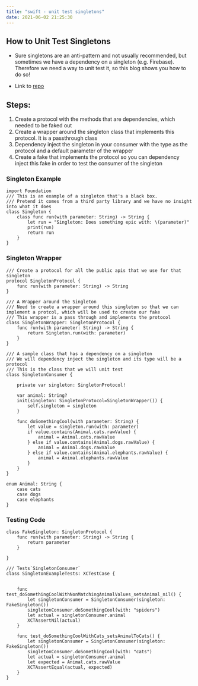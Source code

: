 ```yaml
---
title: "swift - unit test singletons"
date: 2021-06-02 21:25:30
---
```


## How to Unit Test Singletons

* Sure singletons are an anti-pattern and not usually recommended, but sometimes we have a dependency on a singleton (e.g. Firebase). Therefore we need a way to unit test it, so this blog shows you how to do so!

* Link to [repo](https://github.com/lovelejess/SwiftSingletonUnitTestExample)


## Steps:

1. Create a protocol with the methods that are dependencies, which needed to be faked out
1. Create a wrapper around the singleton class that implements this protocol. It is a passthrough class
1. Dependency inject the singleton in your consumer with the type as the protocol and a default parameter of the wrapper
1. Create a fake that implements the protocol so you can dependency inject this fake in order to test the consumer of the singleton


### Singleton Example 

```
import Foundation
/// This is an example of a singleton that's a black box.
/// Pretend it comes from a third party library and we have no insight into what it does
class Singleton {
    class func run(with parameter: String) -> String {
        let run = "Singleton: Does something epic with: \(parameter)"
        print(run)
        return run
    }
}
````


### Singleton Wrapper
```
/// Create a protocol for all the public apis that we use for that singleton
protocol SingletonProtocol {
    func run(with parameter: String) -> String
}

/// A Wrapper around the Singleton
/// Need to create a wrapper around this singleton so that we can implement a protcol, which will be used to create our fake
/// This wrapper is a pass through and implements the protocol
class SingletonWrapper: SingletonProtocol {
    func run(with parameter: String) -> String {
        return Singleton.run(with: parameter)
    }
}

/// A sample class that has a dependency on a singleton
/// We will dependency inject the singleton and its type will be a protocol
/// This is the class that we will unit test
class SingletonConsumer {

    private var singleton: SingletonProtocol!

    var animal: String?
    init(singleton: SingletonProtocol=SingletonWrapper()) {
        self.singleton = singleton
    }

    func doSomethingCool(with parameter: String) {
        let value = singleton.run(with: parameter)
        if value.contains(Animal.cats.rawValue) {
            animal = Animal.cats.rawValue
        } else if value.contains(Animal.dogs.rawValue) {
            animal = Animal.dogs.rawValue
        } else if value.contains(Animal.elephants.rawValue) {
            animal = Animal.elephants.rawValue
        }
    }
}

enum Animal: String {
    case cats
    case dogs
    case elephants
}
```

### Testing Code

```
class FakeSingleton: SingletonProtocol {
    func run(with parameter: String) -> String {
        return parameter
    }

}

/// Tests`SingletonConsumer`
class SingletonExampleTests: XCTestCase {
    

    func test_doSomethingCoolWithNonMatchingAnimalValues_setsAnimal_nil() {
        let singletonConsumer = SingletonConsumer(singleton: FakeSingleton())
        singletonConsumer.doSomethingCool(with: "spiders")
        let actual = singletonConsumer.animal
        XCTAssertNil(actual)
    }
    
    func test_doSomethingCoolWithCats_setsAnimalToCats() {
        let singletonConsumer = SingletonConsumer(singleton: FakeSingleton())
        singletonConsumer.doSomethingCool(with: "cats")
        let actual = singletonConsumer.animal
        let expected = Animal.cats.rawValue
        XCTAssertEqual(actual, expected)
    }
}

```